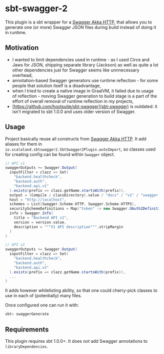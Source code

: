 # sbt-swagger-2

This plugin is a sbt wrapper for a [Swagger Akka HTTP](https://github.com/swagger-akka-http/swagger-akka-http), that
allows you to generate one (or more) Swagger JSON files during build instead of doing it in runtime.

## Motivation

 * I wanted to limit dependencies used in runtime - as I used Circe and Jaws for JSON, shipping separate library
   (Jackson) as well as quite a lot other dependencies just for Swagger seems like unnnecessary overhead,
 * annotation-based Swagger generators use runtime reflection - for some people that solution itself is a disadvantage,
 * when I tried to create a native image in GraalVM, it failed due to usage of reflection - moving Swagger generation
   to build stage is a part of the effort of overall removal of runtime reflection in my projects,
 * [https://github.com/hootsuite/sbt-swagger](sbt-swagger) is outdated: it isn't migrated to sbt 1.0.0 and uses older
   version of Swagger.

## Usage

Project basically reuse all constructs from [Swagger Akka HTTP](https://github.com/swagger-akka-http/swagger-akka-http).
It add aliases for them in `io.scalaland.sbtswagger2.SbtSwagger2Plugin.autoImport`, so classes used for creating config
can be found within `Swagger` object.

```scala
// API v1
swaggerOutputs += Swagger.Output(
  inputFilter = clazz => Set(
    "backend.healthcheck",
    "backend.auth",
    "backend.api.v1"
  ).exists(prefix => clazz.getName.startsWith(prefix)),
  output = (Compile / classDirectory).value / "docs" / "v1" / "swagger.json",
  host = "http://localhost",
  schemes = List(Swagger.Scheme.HTTP, Swagger.Scheme.HTTPS),
  securitySchemeDefinitions = Map("token" -> new Swagger.OAuth2Definition().password("/auth")),
  info = Swagger.Info(
    title = "Backend API v1",
    version = version.value,
    description = """V1 API description""".stripMargin
  )
)

// API v2
swaggerOutputs += Swagger.Output(
  inputFilter = clazz => Set(
    "backend.healthcheck",
    "backend.auth",
    "backend.api.v2"
  ).exists(prefix => clazz.getName.startsWith(prefix)),
  ...
)
```

It adds however whilelisting ability, so that one could cherry-pick classes to use in each of (potentially) many files.

Once configured one can run it with:

```scala
sbt> swaggerGenerate
```

## Requirements

This plugin requires sbt 1.0.0+. It does *not* add Swagger annotations to `libraryDependencies`.
